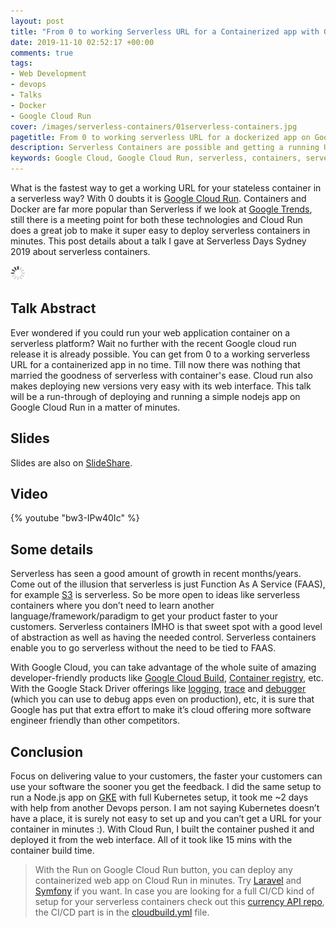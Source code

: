 ```yaml
---
layout: post
title: "From 0 to working Serverless URL for a Containerized app with Google Cloud Run [Slides and Video]"
date: 2019-11-10 02:52:17 +00:00
comments: true
tags:
- Web Development
- devops
- Talks
- Docker
- Google Cloud Run
cover: /images/serverless-containers/01serverless-containers.jpg
pagetitle: From 0 to working serverless URL for a dockerized app on Google Cloud Run - Slides and Video
description: Serverless Containers are possible and getting a running URL with Google cloud run is super easy.
keywords: Google Cloud, Google Cloud Run, serverless, containers, serverless containers, docker
---
```


What is the fastest way to get a working URL for your stateless container in a serverless way? With 0 doubts it is [Google Cloud Run](https://cloud.google.com/run/). Containers and Docker are far more popular than Serverless if we look at [Google Trends](https://trends.google.com/trends/explore?date=2015-01-01%202019-11-10&q=serverless,containers,docker), still there is a meeting point for both these technologies and Cloud Run does a great job to make it super easy to deploy serverless containers in minutes. This post details about a talk I gave at Serverless Days Sydney 2019 about serverless containers.

<img class="center" src="/images/generic/loading.gif" data-echo="/images/serverless-containers/01serverless-containers.jpg" title="Get running HTTPs URL for your Servereless Containers with Google Cloud Run" alt="Get running HTTPs URL for your Servereless Containers with Google Cloud Run">

<!-- more -->

## Talk Abstract

Ever wondered if you could run your web application container on a serverless platform? Wait no further with the recent Google cloud run release it is already possible. You can get from 0 to a working serverless URL for a containerized app in no time. Till now there was nothing that married the goodness of serverless with container's ease. Cloud run also makes deploying new versions very easy with its web interface. This talk will be a run-through of deploying and running a simple nodejs app on Google Cloud Run in a matter of minutes.

## Slides

<script async class="speakerdeck-embed" data-id="7821895f8f434f24ba25a9cbf0def45b" data-ratio="1.77777777777778" src="//speakerdeck.com/assets/embed.js"></script>

Slides are also on [SlideShare](https://www.slideshare.net/geshan/from-0-to-working-serverless-url-for-a-containerized-app-with-google-cloud-run-2).

## Video

{% youtube "bw3-IPw40Ic" %}

## Some details

Serverless has seen a good amount of growth in recent months/years. Come out of the illusion that serverless is just Function As A Service (FAAS), for example [S3](https://aws.amazon.com/serverless/) is serverless. So be more open to ideas like serverless containers where you don’t need to learn another language/framework/paradigm to get your product faster to your customers. Serverless containers IMHO is that sweet spot with a good level of abstraction as well as having the needed control. Serverless containers enable you to go serverless without the need to be tied to FAAS. 

With Google Cloud, you can take advantage of the whole suite of amazing developer-friendly products like [Google Cloud Build](https://cloud.google.com/cloud-build/), [Container registry](https://cloud.google.com/container-registry/), etc. With the Google Stack Driver offerings like [logging](https://cloud.google.com/logging/), [trace](https://cloud.google.com/trace/) and [debugger](https://cloud.google.com/debugger/) (which you can use to debug apps even on production), etc, it is sure that Google has put that extra effort to make it’s cloud offering more software engineer friendly than other competitors.

## Conclusion

Focus on delivering value to your customers, the faster your customers can use your software the sooner you get the feedback. I did the same setup to run a Node.js app on [GKE](https://cloud.google.com/kubernetes-engine/) with full Kubernetes setup, it took me ~2 days with help from another Devops person. I am not saying Kubernetes doesn’t have a place, it is surely not easy to set up and you can’t get a URL for your container in minutes :). With Cloud Run, I built the container pushed it and deployed it from the web interface. All of it took like 15 mins with the container build time.

> With the Run on Google Cloud Run button, you can deploy any containerized web app on Cloud Run in minutes. Try [Laravel](https://geshan.com.np/blog/2019/10/get-laravel-6-running-on-google-cloud-run-step-by-step-with-ci/) and [Symfony](https://geshan.com.np/blog/2019/11/how-to-run-symfony-on-google-cloud-run-with-the-demo-app-step-by-step-guide/) if you want. In case you are looking for a full CI/CD kind of setup for your serverless containers check out this [currency API repo](https://github.com/geshan/currency-api), the CI/CD part is in the [cloudbuild.yml](https://github.com/geshan/currency-api/blob/master/cloudbuild.yaml) file.
